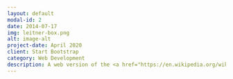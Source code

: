 ```yaml
---
layout: default
modal-id: 2
date: 2014-07-17
img: leitner-box.png
alt: image-alt
project-date: April 2020
client: Start Bootstrap
category: Web Development
description: A web version of the <a href="https://en.wikipedia.org/wiki/Leitner_system">Leitner system</a>, where flash cards are represented by JSON objects. The project is currently a work-in-progress built with HTML, CSS, and JavaScript. While it currently lives on CodePen, it will be transitioned to GitHub shortly. See its current progress <a href="https://codepen.io/squidtina/full/vYNOZoe">here</a>
---
```

